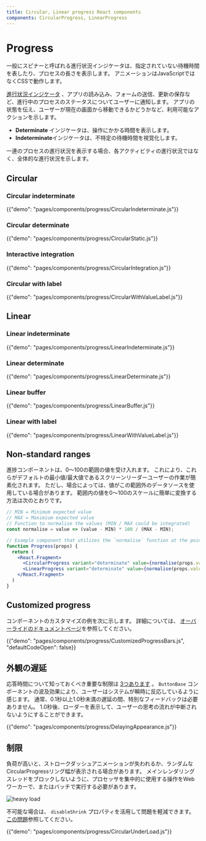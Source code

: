 ```yaml
---
title: Circular, Linear progress React components
components: CircularProgress, LinearProgress
---
```


# Progress

<p class="description">一般にスピナーと呼ばれる進行状況インジケータは、指定されていない待機時間を表したり、プロセスの長さを表示します。 アニメーションはJavaScriptではなくCSSで動作します。</p>

[進行状況インジケータ](https://material.io/design/components/progress-indicators.html) 、アプリの読み込み、フォームの送信、更新の保存など、進行中のプロセスのステータスについてユーザーに通知します。 アプリの状態を伝え、ユーザーが現在の画面から移動できるかどうかなど、利用可能なアクションを示します。

- **Determinate** インジケータは、操作にかかる時間を表示します。
- **Indeterminate**インジケータは、不特定の待機時間を視覚化します。

一連のプロセスの進行状況を表示する場合、各アクティビティの進行状況ではなく、全体的な進行状況を示します。

## Circular

### Circular indeterminate

{{"demo": "pages/components/progress/CircularIndeterminate.js"}}

### Circular determinate

{{"demo": "pages/components/progress/CircularStatic.js"}}

### Interactive integration

{{"demo": "pages/components/progress/CircularIntegration.js"}}

### Circular with label

{{"demo": "pages/components/progress/CircularWithValueLabel.js"}}

## Linear

### Linear indeterminate

{{"demo": "pages/components/progress/LinearIndeterminate.js"}}

### Linear determinate

{{"demo": "pages/components/progress/LinearDeterminate.js"}}

### Linear buffer

{{"demo": "pages/components/progress/LinearBuffer.js"}}

### Linear with label

{{"demo": "pages/components/progress/LinearWithValueLabel.js"}}

## Non-standard ranges

進捗コンポーネントは、0〜100の範囲の値を受け入れます。 これにより、これらがデフォルトの最小値/最大値であるスクリーンリーダーユーザーの作業が簡素化されます。 ただし、場合によっては、値がこの範囲外のデータソースを使用している場合があります。 範囲内の値を0〜100のスケールに簡単に変換する方法は次のとおりです。

```jsx
// MIN = Minimum expected value
// MAX = Maximium expected value
// Function to normalise the values (MIN / MAX could be integrated)
const normalise = value => (value - MIN) * 100 / (MAX - MIN);

// Example component that utilizes the `normalise` function at the point of render.
function Progress(props) {
  return (
    <React.Fragment>
      <CircularProgress variant="determinate" value={normalise(props.value)} />
      <LinearProgress variant="determinate" value={normalise(props.value)} />
    </React.Fragment>
  )
}
```

## Customized progress

コンポーネントのカスタマイズの例を次に示します。 詳細については、 [オーバーライドのドキュメントページ](/customization/components/)を参照してください。

{{"demo": "pages/components/progress/CustomizedProgressBars.js", "defaultCodeOpen": false}}

## 外観の遅延

応答時間について知っておくべき重要な制限は [3つあります](https://www.nngroup.com/articles/response-times-3-important-limits/) 。 `ButtonBase` コンポーネントの波及効果により、ユーザーはシステムが瞬時に反応しているように感じます。 通常、0.1秒以上1.0秒未満の遅延の間、特別なフィードバックは必要ありません。 1.0秒後、ローダーを表示して、ユーザーの思考の流れが中断されないようにすることができます。

{{"demo": "pages/components/progress/DelayingAppearance.js"}}

## 制限

負荷が高いと、ストロークダッシュアニメーションが失われるか、ランダムなCircularProgressリング幅が表示される場合があります。 メインレンダリングスレッドをブロックしないように、プロセッサを集中的に使用する操作をWebワーカーで、またはバッチで実行する必要があります。

![heavy load](/material-ui-static/images/progress/heavy-load.gif)

不可能な場合は、 `disableShrink` プロパティを活用して問題を軽減できます。 [この問題](https://github.com/mui-org/material-ui/issues/10327)参照してください。

{{"demo": "pages/components/progress/CircularUnderLoad.js"}}
